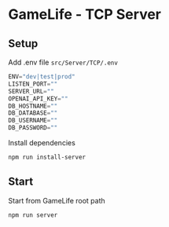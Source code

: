 # GameLife - TCP Server

## Setup

Add .env file `src/Server/TCP/.env`
```js
ENV="dev|test|prod"
LISTEN_PORT=""
SERVER_URL=""
OPENAI_API_KEY=""
DB_HOSTNAME=""
DB_DATABASE=""
DB_USERNAME=""
DB_PASSWORD=""
```

Install dependencies
```bash
npm run install-server
```

## Start

Start from GameLife root path
```bash
npm run server
```

